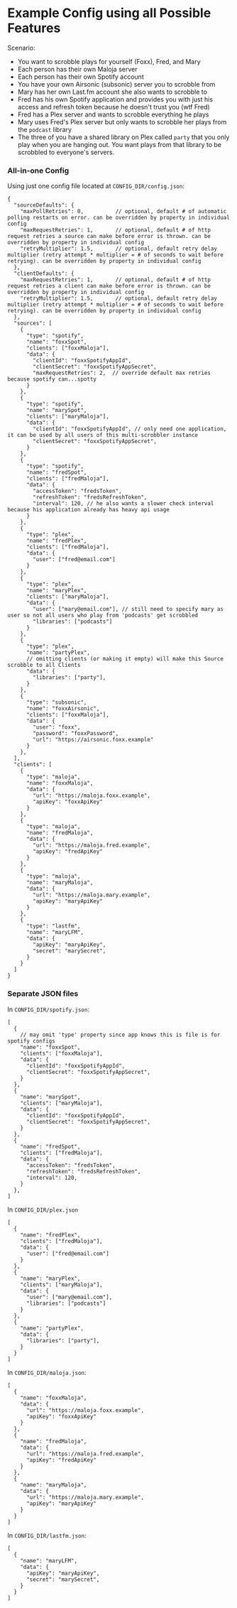 # Example Config using all Possible Features

Scenario: 

* You want to scrobble plays for yourself (Foxx), Fred, and Mary
* Each person has their own Maloja server
* Each person has their own Spotify account
* You have your own Airsonic (subsonic) server you to scrobble from
* Mary has her own Last.fm account she also wants to scrobble to
* Fred has his own Spotify application and provides you with just his access and refresh token because he doesn't trust you (wtf Fred)
* Fred has a Plex server and wants to scrobble everything he plays
* Mary uses Fred's Plex server but only wants to scrobble her plays from the `podcast` library
* The three of you have a shared library on Plex called `party` that you only play when you are hanging out. You want plays from that library to be scrobbled to everyone's servers.

### All-in-one Config

Using just one config file located at `CONFIG_DIR/config.json`:

```json5
{
  "sourceDefaults": {
    "maxPollRetries": 0,          // optional, default # of automatic polling restarts on error. can be overridden by property in individual config
    "maxRequestRetries": 1,       // optional, default # of http request retries a source can make before error is thrown. can be overridden by property in individual config
    "retryMultiplier": 1.5,       // optional, default retry delay multiplier (retry attempt * multiplier = # of seconds to wait before retrying). can be overridden by property in individual config
  },
  "clientDefaults": {
    "maxRequestRetries": 1,       // optional, default # of http request retries a client can make before error is thrown. can be overridden by property in individual config
    "retryMultiplier": 1.5,       // optional, default retry delay multiplier (retry attempt * multiplier = # of seconds to wait before retrying). can be overridden by property in individual config
  },
  "sources": [
    {
      "type": "spotify",
      "name": "foxxSpot",
      "clients": ["foxxMaloja"],
      "data": {
        "clientId": "foxxSpotifyAppId", 
        "clientSecret": "foxxSpotifyAppSecret",
        "maxRequestRetries": 2,  // override default max retries because spotify can...spotty
      }
    },
    {
      "type": "spotify",
      "name": "marySpot",
      "clients": ["maryMaloja"],
      "data": {
        "clientId": "foxxSpotifyAppId", // only need one application, it can be used by all users of this multi-scrobbler instance 
        "clientSecret": "foxxSpotifyAppSecret",
      }
    },
    {
      "type": "spotify",
      "name": "fredSpot",
      "clients": ["fredMaloja"],
      "data": {
        "accessToken": "fredsToken",
        "refreshToken": "fredsRefreshToken",
        "interval": 120, // he also wants a slower check interval because his application already has heavy api usage
      }
    },
    {
      "type": "plex",
      "name": "fredPlex",
      "clients": ["fredMaloja"],
      "data": {
        "user": ["fred@email.com"]
      }
    },
    {
      "type": "plex",
      "name": "maryPlex",
      "clients": ["maryMaloja"],
      "data": {
        "user": ["mary@email.com"], // still need to specify mary as user so not all users who play from 'podcasts' get scrobbled
        "libraries": ["podcasts"]
      }
    },
    {
      "type": "plex",
      "name": "partyPlex",
      // omitting clients (or making it empty) will make this Source scrobble to all Clients
      "data": {
        "libraries": ["party"],
      }
    },
    {
      "type": "subsonic",
      "name": "foxxAirsonic",
      "clients": ["foxxMaloja"],
      "data": {
        "user": "foxx",
        "password": "foxxPassword",
        "url": "https://airsonic.foxx.example"
      }
    },
  ],
  "clients": [
    {
      "type": "maloja",
      "name": "foxxMaloja",
      "data": {
        "url": "https://maloja.foxx.example",
        "apiKey": "foxxApiKey"
      }
    },
    {
      "type": "maloja",
      "name": "fredMaloja",
      "data": {
        "url": "https://maloja.fred.example",
        "apiKey": "fredApiKey"
      }
    },
    {
      "type": "maloja",
      "name": "maryMaloja",
      "data": {
        "url": "https://maloja.mary.example",
        "apiKey": "maryApiKey"
      }
    },
    {
      "type": "lastfm",
      "name": "maryLFM",
      "data": {
        "apiKey": "maryApiKey",
        "secret": "marySecret",
      }
    }
  ]
}

```

### Separate JSON files

In `CONFIG_DIR/spotify.json`:

```json5
[
  {
    // may omit 'type' property since app knows this is file is for spotify configs
    "name": "foxxSpot",
    "clients": ["foxxMaloja"],
    "data": {
      "clientId": "foxxSpotifyAppId",
      "clientSecret": "foxxSpotifyAppSecret",
    }
  },
  {
    "name": "marySpot",
    "clients": ["maryMaloja"],
    "data": {
      "clientId": "foxxSpotifyAppId",
      "clientSecret": "foxxSpotifyAppSecret",
    }
  },
  {
    "name": "fredSpot",
    "clients": ["fredMaloja"],
    "data": {
      "accessToken": "fredsToken",
      "refreshToken": "fredsRefreshToken",
      "interval": 120,
    }
  },
]
```

In `CONFIG_DIR/plex.json`

```json5
[
  {
    "name": "fredPlex",
    "clients": ["fredMaloja"],
    "data": {
      "user": ["fred@email.com"]
    }
  },
  {
    "name": "maryPlex",
    "clients": ["maryMaloja"],
    "data": {
      "user": ["mary@email.com"],
      "libraries": ["podcasts"]
    }
  },
  {
    "name": "partyPlex",
    "data": {
      "libraries": ["party"],
    }
  }
]
```

In `CONFIG_DIR/maloja.json`:

```json5
[
  {
    "name": "foxxMaloja",
    "data": {
      "url": "https://maloja.foxx.example",
      "apiKey": "foxxApiKey"
    }
  },
  {
    "name": "fredMaloja",
    "data": {
      "url": "https://maloja.fred.example",
      "apiKey": "fredApiKey"
    }
  },
  {
    "name": "maryMaloja",
    "data": {
      "url": "https://maloja.mary.example",
      "apiKey": "maryApiKey"
    }
  }
]
```

In `CONFIG_DIR/lastfm.json`:

```json5
[
  {
    "name": "maryLFM",
    "data": {
      "apiKey": "maryApiKey",
      "secret": "marySecret",
    }
  }
]
```

